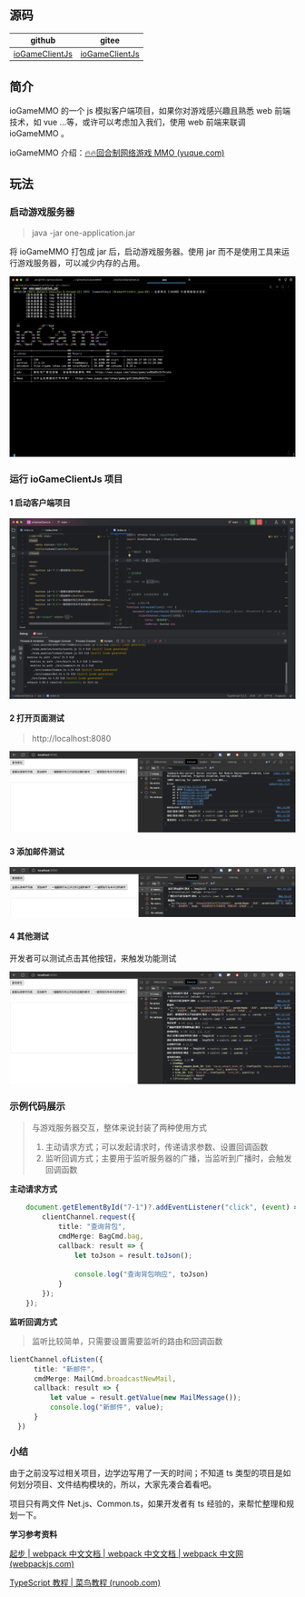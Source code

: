 ## 源码

| github                                                       | gitee                                                         |
| ------------------------------------------------------------ | ------------------------------------------------------------ |
| [ioGameClientJs](https://github.com/iohao/ioGameClientJs) | [ioGameClientJs](https://gitee.com/iohao/ioGameClientJs) |



## 简介

ioGameMMO 的一个 js 模拟客户端项目，如果你对游戏感兴趣且熟悉 web 前端技术，如 vue ...等，或许可以考虑加入我们，使用 web 前端来联调 ioGameMMO 。



ioGameMMO 介绍：[🔥🔥回合制网络游戏 MMO (yuque.com)](https://www.yuque.com/iohao/game/sw08q89x3x7kiuhx)




## 玩法

### 启动游戏服务器

> java -jar one-application.jar



将 ioGameMMO 打包成 jar 后，启动游戏服务器。使用 jar 而不是使用工具来运行游戏服务器，可以减少内存的占用。

![](./doc/ioGameMMO.png)



### 运行 ioGameClientJs 项目


#### 1 启动客户端项目
![](./doc/ioGameClientJs-1.png)



#### 2 打开页面测试

> http://localhost:8080

![](./doc/ioGameClientJs-2.png)



#### 3 添加邮件测试

![](./doc/ioGameClientJs-3.png)



#### 4 其他测试

开发者可以测试点击其他按钮，来触发功能测试

![](./doc/ioGameClientJs-4.png)



### 示例代码展示

> 与游戏服务器交互，整体来说封装了两种使用方式
>
> 1. 主动请求方式；可以发起请求时，传递请求参数、设置回调函数
> 2. 监听回调方式；主要用于监听服务器的广播，当监听到广播时，会触发回调函数



**主动请求方式**

```ts
    document.getElementById("7-1")?.addEventListener("click", (event) => {
        clientChannel.request({
            title: "查询背包",
            cmdMerge: BagCmd.bag,
            callback: result => {
                let toJson = result.toJson();

                console.log("查询背包响应", toJson)
            }
        });
    });
```



**监听回调方式**

> 监听比较简单，只需要设置需要监听的路由和回调函数

```ts
lientChannel.ofListen({
      title: "新邮件",
      cmdMerge: MailCmd.broadcastNewMail,
      callback: result => {
          let value = result.getValue(new MailMessage());
          console.log("新邮件", value);
      }
  })
```



### 小结

由于之前没写过相关项目，边学边写用了一天的时间；不知道 ts 类型的项目是如何划分项目、文件结构模块的，所以，大家先凑合着看吧。



项目只有两文件 Net.js、Common.ts，如果开发者有 ts 经验的，来帮忙整理和规划一下。



**学习参考资料**

[起步 | webpack 中文文档 | webpack 中文文档 | webpack 中文网 (webpackjs.com)](https://www.webpackjs.com/guides/getting-started/#basic-setup)



[TypeScript 教程 | 菜鸟教程 (runoob.com)](https://www.runoob.com/typescript/ts-tutorial.html)